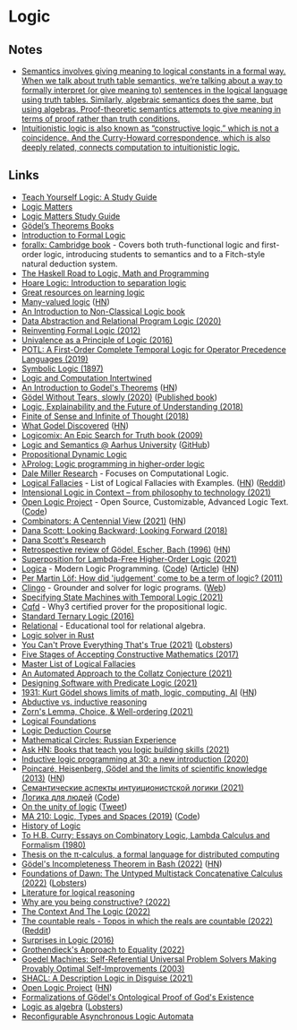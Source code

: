 # Logic

## Notes

- [Semantics involves giving meaning to logical constants in a formal way. When we talk about truth table semantics, we’re talking about a way to formally interpret (or give meaning to) sentences in the logical language using truth tables. Similarly, algebraic semantics does the same, but using algebras. Proof-theoretic semantics attempts to give meaning in terms of proof rather than truth conditions.](https://www.reddit.com/r/logic/comments/78rihs/why_call_it_semantics/)
- [Intuitionistic logic is also known as “constructive logic,” which is not a coincidence. And the Curry-Howard correspondence, which is also deeply related, connects computation to intuitionistic logic.](https://twitter.com/lexi_lambda/status/1294354136213921798)

## Links

- [Teach Yourself Logic: A Study Guide](http://www.logicmatters.net/tyl/)
- [Logic Matters](https://www.logicmatters.net/)
- [Logic Matters Study Guide](http://www.logicmatters.net/tyl/)
- [Gödel’s Theorems Books](https://www.logicmatters.net/igt/)
- [Introduction to Formal Logic](https://www.logicmatters.net/ifl/)
- [forallx: Cambridge book](http://people.ds.cam.ac.uk/tecb2/forallx.shtml) - Covers both truth-functional logic and first-order logic, introducing students to semantics and to a Fitch-style natural deduction system.
- [The Haskell Road to Logic, Math and Programming](https://fldit-www.cs.uni-dortmund.de/~peter/PS07/HR.pdf)
- [Hoare Logic: Introduction to separation logic](http://www.cl.cam.ac.uk/teaching/1718/HLog+ModC/slides/lecture5-4-updated.pdf)
- [Great resources on learning logic](https://www.reddit.com/r/logic/comments/6vra1f/where_do_we_go_from_here/dm36deh/)
- [Many-valued logic](https://en.wikipedia.org/wiki/Many-valued_logic) ([HN](https://news.ycombinator.com/item?id=20180599))
- [An Introduction to Non-Classical Logic book](https://www.cambridge.org/ie/academic/subjects/philosophy/philosophy-science/introduction-non-classical-logic-if-2nd-edition?format=PB&isbn=9780521670265)
- [Data Abstraction and Relational Program Logic (2020)](https://arxiv.org/pdf/1910.14560.pdf)
- [Reinventing Formal Logic (2012)](https://oxij.org/note/ReinventingFormalLogic/)
- [Univalence as a Principle of Logic (2016)](https://www.andrew.cmu.edu/user/awodey/preprints/uapl.pdf)
- [POTL: A First-Order Complete Temporal Logic for Operator Precedence Languages (2019)](https://arxiv.org/pdf/1910.09327.pdf)
- [Symbolic Logic (1897)](https://www.gutenberg.org/files/28696/28696-h/28696-h.htm)
- [Logic and Computation Intertwined](https://cs.uwaterloo.ca/~plragde/flaneries/LACI/)
- [An Introduction to Godel's Theorems](https://www.logicmatters.net/resources/pdfs/godelbook/GodelBookLM.pdf) ([HN](https://news.ycombinator.com/item?id=24081858))
- [Gödel Without Tears, slowly (2020)](https://www.logicmatters.net/2020/09/01/godel-without-tears-slowly-1/) ([Published book](https://www.logicmatters.net/2020/11/04/godel-without-too-many-tears-published/))
- [Logic, Explainability and the Future of Understanding (2018)](https://writings.stephenwolfram.com/2018/11/logic-explainability-and-the-future-of-understanding/)
- [Finite of Sense and Infinite of Thought (2018)](https://pron.github.io/posts/computation-logic-algebra-pt1)
- [What Godel Discovered](https://stopa.io/post/269) ([HN](https://news.ycombinator.com/item?id=25115746))
- [Logicomix: An Epic Search for Truth book (2009)](https://www.logicomix.com/en/index.html)
- [Logic and Semantics @ Aarhus University](https://cs.au.dk/research/logic-and-semantics/) ([GitHub](https://github.com/logsem))
- [Propositional Dynamic Logic](https://plato.stanford.edu/entries/logic-dynamic/)
- [λProlog: Logic programming in higher-order logic](http://www.lix.polytechnique.fr/~dale/lProlog/)
- [Dale Miller Research](http://www.lix.polytechnique.fr/~dale/) - Focuses on Computational Logic.
- [Logical Fallacies](https://www.logicalfallacies.org/) - List of Logical Fallacies with Examples. ([HN](https://news.ycombinator.com/item?id=25967160)) ([Reddit](https://www.reddit.com/r/InternetIsBeautiful/comments/qe68qk/this_website_explains_all_known_logical_fallacies/))
- [Intensional Logic in Context – from philosophy to technology (2021)](https://billwadge.wordpress.com/2021/02/21/intensional-logic-in-context-from-philosophy-to-technology/)
- [Open Logic Project](https://openlogicproject.org/) - Open Source, Customizable, Advanced Logic Text. ([Code](https://github.com/OpenLogicProject/OpenLogic))
- [Combinators: A Centennial View (2021)](https://arxiv.org/abs/2103.12811) ([HN](https://news.ycombinator.com/item?id=26603872))
- [Dana Scott: Looking Backward; Looking Forward (2018)](https://www.youtube.com/watch?v=uS9InrmPIoc)
- [Dana Scott's Research](https://www.cs.cmu.edu/~scott/)
- [Retrospective review of Gödel, Escher, Bach (1996)](https://cs.nyu.edu/davise/papers/hofstadter.pdf) ([HN](https://news.ycombinator.com/item?id=26624220))
- [Superposition for Lambda-Free Higher-Order Logic (2021)](https://arxiv.org/abs/2005.02094)
- [Logica](https://logica.dev/) - Modern Logic Programming. ([Code](https://github.com/EvgSkv/logica)) ([Article](https://opensource.googleblog.com/2021/04/logica-organizing-your-data-queries.html)) ([HN](https://news.ycombinator.com/item?id=26805121))
- [Per Martin Löf: How did 'judgement' come to be a term of logic? (2011)](https://www.youtube.com/watch?v=FGUzgcLXNuk)
- [Clingo](https://github.com/potassco/clingo) - Grounder and solver for logic programs. ([Web](https://potassco.org/clingo/))
- [Specifying State Machines with Temporal Logic (2021)](https://wickstrom.tech/programming/2021/05/03/specifying-state-machines-with-temporal-logic.html)
- [Cqfd](https://github.com/jdrprod/cqfd) - Why3 certified prover for the propositional logic.
- [Standard Ternary Logic (2016)](https://homepage.divms.uiowa.edu/~jones/ternary/logic.shtml)
- [Relational](https://github.com/ltworf/relational) - Educational tool for relational algebra.
- [Logic solver in Rust](https://github.com/qnighy/logic-solver-rs)
- [You Can't Prove Everything That's True (2021)](https://www.youtube.com/watch?v=HeQX2HjkcNo) ([Lobsters](https://lobste.rs/s/o4ri2w/you_can_t_prove_everything_s_true))
- [Five Stages of Accepting Constructive Mathematics (2017)](https://www.ams.org/journals/bull/2017-54-03/S0273-0979-2016-01556-4/S0273-0979-2016-01556-4.pdf)
- [Master List of Logical Fallacies](http://utminers.utep.edu/omwilliamson/ENGL1311/fallacies.htm)
- [An Automated Approach to the Collatz Conjecture (2021)](https://arxiv.org/abs/2105.14697)
- [Designing Software with Predicate Logic (2021)](https://buttondown.email/hillelwayne/archive/designing-software-with-predicate-logic/)
- [1931: Kurt Gödel shows limits of math, logic, computing, AI](https://people.idsia.ch/~juergen/goedel-1931-founder-theoretical-computer-science-AI.html) ([HN](https://news.ycombinator.com/item?id=27536974))
- [Abductive vs. inductive reasoning](https://math.stackexchange.com/questions/619311/abductive-vs-inductive-reasoning)
- [Zorn's Lemma, Choice, & Well-ordering (2021)](https://bharathi.xyz/math/awz.html)
- [Logical Foundations](https://softwarefoundations.cis.upenn.edu/lf-current/index.html)
- [Logic Deduction Course](https://brilliant.org/courses/logic-deduction/)
- [Mathematical Circles: Russian Experience](https://www.amazon.com/Mathematical-Circles-Russian-Experience-World/dp/0821804308)
- [Ask HN: Books that teach you logic building skills (2021)](https://news.ycombinator.com/item?id=28500951)
- [Inductive logic programming at 30: a new introduction (2020)](https://arxiv.org/abs/2008.07912)
- [Poincaré, Heisenberg, Gödel and the limits of scientific knowledge (2013)](https://arxiv.org/abs/1301.7036) ([HN](https://news.ycombinator.com/item?id=28816143))
- [Семантические аспекты интуиционистской логики (2021)](https://compsciclub.ru/courses/intuitionisticsemantics/2021-autumn/)
- [Логика для людей](https://denchick.github.io/logic4humans/) ([Code](https://github.com/Denchick/logic4humans))
- [On the unity of logic](https://www.sciencedirect.com/science/article/pii/016800729390093S) ([Tweet](https://twitter.com/vamchale/status/1466185099427422210))
- [MA 210: Logic, Types and Spaces (2019)](http://math.iisc.ac.in/~gadgil/LTS2019/) ([Code](https://github.com/siddhartha-gadgil/LTS2019))
- [History of Logic](https://github.com/prathyvsh/history-of-logic)
- [To H.B. Curry: Essays on Combinatory Logic, Lambda Calculus and Formalism (1980)](https://archive.org/details/tohbcurryessayso00edit)
- [Thesis on the π-calculus, a formal language for distributed computing](https://github.com/quicklywilliam/thesis/blob/master/thesis.pdf)
- [Gödel's Incompleteness Theorem in Bash (2022)](https://lacker.io/math/2022/02/24/godels-incompleteness-in-bash.html) ([HN](https://news.ycombinator.com/item?id=30460458))
- [Foundations of Dawn: The Untyped Multistack Concatenative Calculus (2022)](https://www.dawn-lang.org/posts/foundations-umcc/) ([Lobsters](https://lobste.rs/s/dymalf/foundations_dawn_untyped_multistack))
- [Literature for logical reasoning](https://github.com/williamLyh/literature_for_logical_reasoning)
- [Why are you being constructive? (2022)](https://lawrencecpaulson.github.io/2022/04/20/Why-constructive.html)
- [The Context And The Logic (2022)](https://khanlou.com/2021/02/the-context-and-the-logic/)
- [The countable reals - Topos in which the reals are countable (2022)](https://researchseminars.org/talk/ToposInstituteColloquium/57/) ([Reddit](https://www.reddit.com/r/math/comments/uhdo6j/the_countable_reals_andrej_bauer_will_be/))
- [Surprises in Logic (2016)](https://math.ucr.edu/home/baez/surprises.html)
- [Grothendieck's Approach to Equality (2022)](https://www.ma.ic.ac.uk/~buzzard/xena/pdfs/grothendieck_equality.pdf)
- [Goedel Machines: Self-Referential Universal Problem Solvers Making Provably Optimal Self-Improvements (2003)](https://arxiv.org/abs/cs/0309048)
- [SHACL: A Description Logic in Disguise (2021)](https://arxiv.org/abs/2108.06096)
- [Open Logic Project](http://builds.openlogicproject.org/) ([HN](https://news.ycombinator.com/item?id=31960219))
- [Formalizations of Gödel's Ontological Proof of God's Existence](https://github.com/FormalTheology/GoedelGod)
- [Logic as algebra](https://spencermortensen.com/articles/boolean-algebra/) ([Lobsters](https://lobste.rs/s/abfbpw/logic_as_algebra))
- [Reconfigurable Asynchronous Logic Automata](https://cba.mit.edu/docs/papers/09.11.POPL.pdf)
